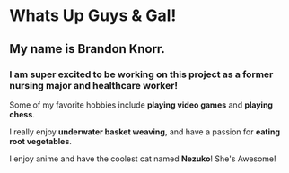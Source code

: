 # Whats Up Guys & Gal!

## My name is Brandon Knorr.

### I am super excited to be working on this project as a former nursing major and healthcare worker!

Some of my favorite hobbies include **playing video games** and **playing chess**.

I really enjoy **underwater basket weaving**, and have a passion for **eating root vegetables**.

I enjoy anime and have the coolest cat named **Nezuko**! She's Awesome!
